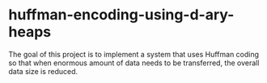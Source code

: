 # huffman-encoding-using-d-ary-heaps
The goal of this project is to implement a system that uses Huffman coding so that when enormous amount of data needs to be transferred, the overall data size is reduced. 
